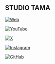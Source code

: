 ## STUDIO TAMA

[![Web](https://img.shields.io/badge/Web-STUDIO_TAMA-0000ff.svg?&style=flat-square&logo=googlechrome&logoColor=white)](https://www.styublog.com/)

[![YouTube](https://img.shields.io/badge/YouTube-STUDIO_TAMA-FF0000.svg?style=flat-square&logo=youtube&logoColor=white)](https://www.youtube.com/@studioTama)

[![X](https://img.shields.io/badge/Follow_@tama20013_-shuya_tamaru-FFFFFF.svg?style=flat-square&logo=x&logoColor=white)](https://twitter.com/tama20013)

[![Instagram](https://img.shields.io/badge/Instagram-shuya_tamaru-E4405F.svg?style=flat-square&logo=instagram&logoColor=white)](https://www.instagram.com/shuya_tamaru/)

[![GitHub](https://img.shields.io/badge/GitHub-shuya_tamaru-181717.svg?style=flat-square&logo=github&logoColor=white)](https://github.com/shuya-tamaru)
